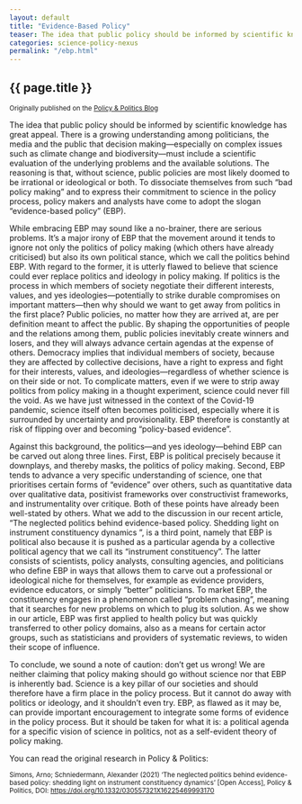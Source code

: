 ```yaml
---
layout: default
title: "Evidence-Based Policy"
teaser: The idea that public policy should be informed by scientific knowledge has great appeal. But there is more “politics” to “evidence-based policy” than you might expect
categories: science-policy-nexus
permalink: "/ebp.html"
---
```


## {{ page.title }}

<small>Originally published on the [Policy & Politics Blog](https://policyandpoliticsblog.com/2021/07/07/why-evidence-based-policy-is-political)</small>

The idea that public policy should be informed by scientific knowledge has great appeal. There is a growing understanding among politicians, the media and the public that decision making—especially on complex issues such as climate change and biodiversity—must include a scientific evaluation of the underlying problems and the available solutions. The reasoning is that, without science, public policies are most likely doomed to be irrational or ideological or both. To dissociate themselves from such “bad policy making” and to express their commitment to science in the policy process, policy makers and analysts have come to adopt the slogan “evidence-based policy” (EBP).

While embracing EBP may sound like a no-brainer, there are serious problems. It’s a major irony of EBP that the movement around it tends to ignore not only the politics of policy making (which others have already criticised) but also its own political stance, which we call the politics behind EBP. With regard to the former, it is utterly flawed to believe that science could ever replace politics and ideology in policy making. If politics is the process in which members of society negotiate their different interests, values, and yes ideologies—potentially to strike durable compromises on important matters—then why should we want to get away from politics in the first place? Public policies, no matter how they are arrived at, are per definition meant to affect the public. By shaping the opportunities of people and the relations among them, public policies inevitably create winners and losers, and they will always advance certain agendas at the expense of others. Democracy implies that individual members of society, because they are affected by collective decisions, have a right to express and fight for their interests, values, and ideologies—regardless of whether science is on their side or not. To complicate matters, even if we were to strip away politics from policy making in a thought experiment, science could never fill the void. As we have just witnessed in the context of the Covid-19 pandemic, science itself often becomes politicised, especially where it is surrounded by uncertainty and provisionality. EBP therefore is constantly at risk of flipping over and becoming “policy-based evidence”.

Against this background, the politics—and yes ideology—behind EBP can be carved out along three lines. First, EBP is political precisely because it downplays, and thereby masks, the politics of policy making. Second, EBP tends to advance a very specific understanding of science, one that prioritises certain forms of “evidence” over others, such as quantitative data over qualitative data, positivist frameworks over constructivist frameworks, and instrumentality over critique. Both of these points have already been well-stated by others. What we add to the discussion in our recent article, “The neglected politics behind evidence-based policy. Shedding light on instrument constituency dynamics ”, is a third point, namely that EBP is political also because it is pushed as a particular agenda by a collective political agency that we call its “instrument constituency”. The latter consists of scientists, policy analysts, consulting agencies, and politicians who define EBP in ways that allows them to carve out a professional or ideological niche for themselves, for example as evidence providers, evidence educators, or simply “better” politicians. To market EBP, the constituency engages in a phenomenon called “problem chasing”, meaning that it searches for new problems on which to plug its solution. As we show in our article, EBP was first applied to health policy but was quickly transferred to other policy domains, also as a means for certain actor groups, such as statisticians and providers of systematic reviews, to widen their scope of influence.

To conclude, we sound a note of caution: don’t get us wrong! We are neither claiming that policy making should go without science nor that EBP is inherently bad. Science is a key pillar of our societies and should therefore have a firm place in the policy process. But it cannot do away with politics or ideology, and it shouldn’t even try. EBP, as flawed as it may be, can provide important encouragement to integrate some forms of evidence in the policy process. But it should be taken for what it is: a political agenda for a specific vision of science in politics, not as a self-evident theory of policy making.

You can read the original research in Policy & Politics:

<small>Simons, Arno; Schniedermann, Alexander (2021) ‘The neglected politics behind evidence-based policy: shedding light on instrument constituency dynamics’ [Open Access],  Policy & Politics, DOI: https://doi.org/10.1332/030557321X16225469993170</small>
